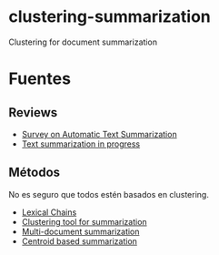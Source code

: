 # clustering-summarization
Clustering for document summarization

# Fuentes

## Reviews

- [Survey on Automatic Text Summarization](https://www.semanticscholar.org/paper/A-Survey-on-Automatic-Text-Summarization-Das-Martins/9a296c206ef66031684152cbd3764a0f642cb688)
- [Text summarization in progress](https://link.springer.com/content/pdf/10.1007/s10462-011-9216-z.pdf)

## Métodos

No es seguro que todos estén basados en clustering.

- [Lexical Chains](https://pdfs.semanticscholar.org/797d/7d968b88d5b5dd7c3271d08acd7296950d41.pdf)
- [Clustering tool for summarization](https://pdfs.semanticscholar.org/f6a3/6b6b3dd264cbbbd5bdb104d34d90113b4652.pdf)
- [Multi-document summarization](https://sci-hub.tw/dl.acm.org/citation.cfm?id=1390386)
- [Centroid based summarization](https://sci-hub.tw/10.1016/j.ipm.2003.10.006)
